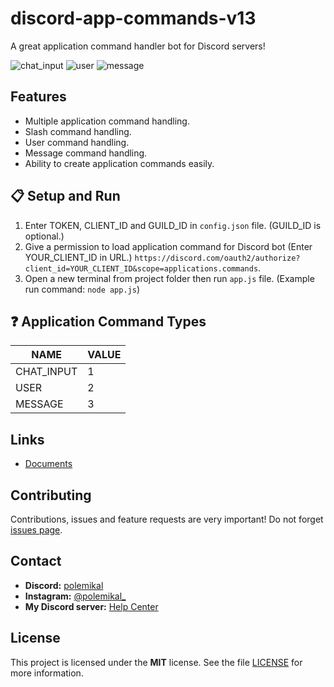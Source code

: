 # discord-app-commands-v13
  A great application command handler bot for Discord servers!

![chat_input](https://user-images.githubusercontent.com/68484486/131280767-808f2148-1765-43be-a7f3-310473bdd57d.png)
![user](https://user-images.githubusercontent.com/68484486/131280771-9ec8adc8-e4d5-4d87-a492-02174c4783ed.png)
![message](https://user-images.githubusercontent.com/68484486/131280774-bd453034-2438-490c-8de2-c86385eae66a.png)

## Features

 - Multiple application command handling.
 - Slash command handling.
 - User command handling.
 - Message command handling.
 - Ability to create application commands easily.
 
## 📋 Setup and Run

 1. Enter TOKEN, CLIENT_ID and GUILD_ID in `config.json` file. (GUILD_ID is optional.)
 2. Give a permission to load application command for Discord bot (Enter YOUR_CLIENT_ID in URL.) `https://discord.com/oauth2/authorize?client_id=YOUR_CLIENT_ID&scope=applications.commands`.
 3. Open a new terminal from project folder then run `app.js` file. (Example run command: `node app.js`)

## ❓ Application Command Types

 | NAME              | VALUE |
 | ----------------- | ----- |
 | CHAT_INPUT        | 1     |
 | USER              | 2     |
 | MESSAGE           | 3     |

## Links

 - [Documents](https://discord.com/developers/docs/interactions/application-commands)

## Contributing

  Contributions, issues and feature requests are very important! Do not forget [issues page](https://github.com/polemikal/discord-app-commands-v13/issues).
  
## Contact

 - **Discord:** [polemikal](https://discord.com/users/593509502087725252)
 - **Instagram:** [@polemikal_](https://www.instagram.com/polemikal_/)
 - **My Discord server:** [Help Center](https://discord.gg/ExVjphdKgU)

## License

  This project is licensed under the **MIT** license. See the file [LICENSE](https://github.com/polemikal/discord-app-commands-v13/blob/main/LICENSE) for more information.
